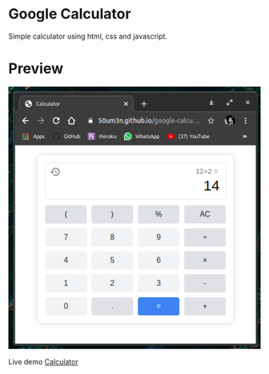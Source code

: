 # Google Calculator
Simple calculator using html, css and javascript.
# Preview
![image](preview/preview.png)

Live demo [Calculator](https://50um3n.github.io/google-calculator/)
